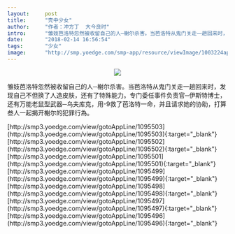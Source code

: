 ```yaml
---
layout:     post
title:      "壳中少女"
author:     "作者：冲方丁  大今良时"
intro:      "雏妓芭洛特忽然被收留自己的人─榭尔杀害。当芭洛特从鬼门关走一趟回来时，发现自己不但换了人造皮肤，还有了特殊能力。专门委任事件负责官─伊斯特博士，还有万能老鼠型武器─乌夫库克，用-9救了芭洛特一命，并且请求她的协助，打算叁人一起揭开榭尔的犯罪行為。"
date:       "2018-02-14 16:56:54"
tags:       "少女"
image:      "http://smp.yoedge.com/smp-app/resource/viewImage/1003224appline.png"
---
```

<div style="text-align: center">
<p><img src="http://smp.yoedge.com/smp-app/resource/viewImage/1003224appline.png"/></p>
</div>
<p class="post-meta">
<span>雏妓芭洛特忽然被收留自己的人─榭尔杀害。当芭洛特从鬼门关走一趟回来时，发现自己不但换了人造皮肤，还有了特殊能力。专门委任事件负责官─伊斯特博士，还有万能老鼠型武器─乌夫库克，用-9救了芭洛特一命，并且请求她的协助，打算叁人一起揭开榭尔的犯罪行為。</span>
</p>
[http://smp3.yoedge.com/view/gotoAppLine/1095503](http://smp3.yoedge.com/view/gotoAppLine/1095503){:target="_blank"}
[http://smp3.yoedge.com/view/gotoAppLine/1095502](http://smp3.yoedge.com/view/gotoAppLine/1095502){:target="_blank"}
[http://smp3.yoedge.com/view/gotoAppLine/1095501](http://smp3.yoedge.com/view/gotoAppLine/1095501){:target="_blank"}
[http://smp3.yoedge.com/view/gotoAppLine/1095499](http://smp3.yoedge.com/view/gotoAppLine/1095499){:target="_blank"}
[http://smp3.yoedge.com/view/gotoAppLine/1095498](http://smp3.yoedge.com/view/gotoAppLine/1095498){:target="_blank"}
[http://smp3.yoedge.com/view/gotoAppLine/1095497](http://smp3.yoedge.com/view/gotoAppLine/1095497){:target="_blank"}
[http://smp3.yoedge.com/view/gotoAppLine/1095496](http://smp3.yoedge.com/view/gotoAppLine/1095496){:target="_blank"}


